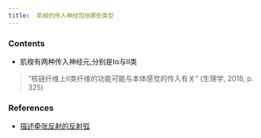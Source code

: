```yaml
---
title:  肌梭的传入神经包括哪些类型
--- 
```


### Contents
- 肌梭有两种传入神经元,分别是Ⅰα与Ⅱ类
>“核链纤维上II类纤维的功能可能与本体感觉的传入有关” (生理学, 2018, p. 325)
### References
- [描述牵张反射的反射弧](/描述牵张反射的反射弧)
